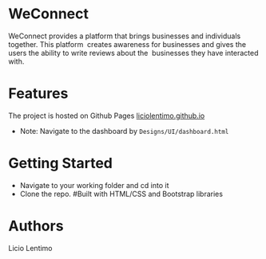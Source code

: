 # WeConnect
WeConnect provides a platform that brings businesses and individuals together. This platform  creates awareness for businesses and gives the users the ability to write reviews about the  businesses they have interacted with.
# Features
The project is hosted on Github Pages <a href="https://liciolentimo.github.io/">liciolentimo.github.io</a>
- Note: Navigate to the dashboard by `Designs/UI/dashboard.html`
# Getting Started
- Navigate to your working folder and cd into it
- Clone the repo.
#Built with
HTML/CSS and Bootstrap libraries
# Authors
Licio Lentimo
